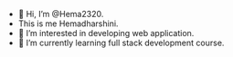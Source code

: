 - 👋 Hi, I’m @Hema2320.
- This is me Hemadharshini.
- 👀 I’m interested in developing web application.
- 🌱 I’m currently learning full stack development course.

<!---
Hema2320/Hema2320 is a ✨ special ✨ repository because its `README.md` (this file) appears on your GitHub profile.
You can click the Preview link to take a look at your changes.
--->
